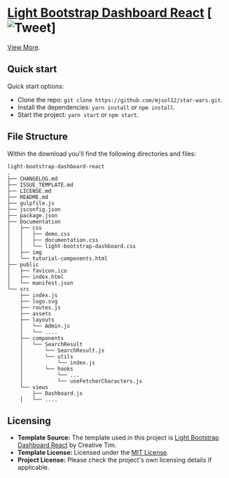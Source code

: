 # [Light Bootstrap Dashboard React](https://demos.creative-tim.com/light-bootstrap-dashboard-react/#/?ref=lbdr-readme) [![Tweet](https://img.shields.io/twitter/url/http/shields.io.svg?style=social&logo=twitter)]

[View More](https://github.com/creativetimofficial/light-bootstrap-dashboard-react).

## Quick start

Quick start options:

- Clone the repo: `git clone https://github.com/mjsol12/star-wars.git`.
- Install the dependencies: `yarn install` or `npm install`.
- Start the project: `yarn start` or `npm start`.

## File Structure

Within the download you'll find the following directories and files:

```
light-bootstrap-dashboard-react
.
├── CHANGELOG.md
├── ISSUE_TEMPLATE.md
├── LICENSE.md
├── README.md
├── gulpfile.js
├── jsconfig.json
├── package.json
├── Documentation
│   ├── css
│   │   ├── demo.css
│   │   ├── documentation.css
│   │   └── light-bootstrap-dashboard.css
│   ├── img
│   └── tutorial-components.html
├── public
│   ├── favicon.ico
│   ├── index.html
│   └── manifest.json
└── src
    ├── index.js
    ├── logo.svg
    ├── routes.js
    ├── assets
    ├── layouts
    │   └── Admin.js
    │   └── ....
    ├── components
    │   └── SearchResult
    │       └── SearchResult.js
    │       └── utils
    │           └── index.js
    │       └── hooks
    │           └── ...
    │           └── useFetcherCharacters.js
    └── views
        ├── Dashboard.js
    │   └── ....
```

## Licensing

- **Template Source:** The template used in this project is [Light Bootstrap Dashboard React](https://demos.creative-tim.com/light-bootstrap-dashboard-react/#/?ref=lbdr-readme) by Creative Tim.
- **Template License:** Licensed under the [MIT License](https://github.com/creativetimofficial/light-bootstrap-dashboard-react/blob/master/LICENSE.md).
- **Project License:** Please check the project's own licensing details if applicable.
